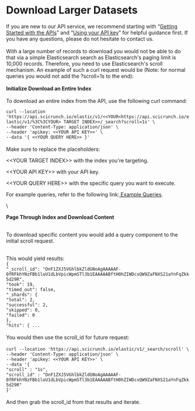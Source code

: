 # Download Larger Datasets

If you are new to our API service, we recommend starting with “[Getting Started with the APIs](../../api-service-gateway-overview/getting-started-with-sparc-apis.md)” and “[Using your API key](../../api-service-gateway-overview/using-your-api-key.md)” for helpful guidance first. If you have any questions, please do not hesitate to contact us.\
\
With a large number of records to download you would not be able to do that via a simple Elasticsearch search as Elasticsearch's paging limit is 10,000 records. Therefore, you need to use Elasticsearch's scroll mechanism. An example of such a curl request would be (Note: for normal queries you would not add the ?scroll=1s to the end):\
\
**Initialize Download an Entire Index**\
\
To download an entire index from the API, use the following curl command:

`curl --location 'https://api.scicrunch.io/elastic/v1/<<YOUR<https://api.scicrunch.io/elastic/v1/%3C%3CYOUR> TARGET INDEX>>/_search?scroll=1s' \`\
`--header 'Content-Type: application/json' \`\
`--header 'apikey: <<YOUR API KEY>>' \`\
`--data '{ <<YOUR QUERY HERE>> }'`\
\
Make sure to replace the placeholders:

<\<YOUR TARGET INDEX>> with the index you're targeting.

<\<YOUR API KEY>> with your API key.

<\<YOUR QUERY HERE>> with the specific query you want to execute.

For example queries, refer to the following link:[ Example Queries](basic-rin-search-examples.md).

\


**Page Through Index and Download Content**

\
To download specific content you would add a query component to the initial scroll request.

\
This would yield results:\
`{`\
`"_scroll_id": "DnF1ZXJ5VGhlbkZldGNoAgAAAAAF-0fRFkhYNzFBb1loU1dLbVpicWpmSTl3b1EAAAAABftH0hZIWDcxQW9ZaFNXS21aYnFqZkk5d29R",`\
`"took": 19,`\
`"timed_out": false,`\
`"_shards": {`\
`"total": 2,`\
`"successful": 2,`\
`"skipped": 0,`\
`"failed": 0`\
`},`\
`"hits": { ...`\
\
You would then use the scroll\_id for future request:\
\
`curl --location 'https://api.scicrunch.io/elastic/v1/_search/scroll' \`\
`--header 'Content-Type: application/json' \`\
`--header 'apikey: <<YOUR API KEY>>' \`\
`--data '{`\
`"scroll" : "1s",`\
`"scroll_id" : "DnF1ZXJ5VGhlbkZldGNoAgAAAAAF-0fRFkhYNzFBb1loU1dLbVpicWpmSTl3b1EAAAAABftH0hZIWDcxQW9ZaFNXS21aYnFqZkk5d29R"`\
`}'`\
\
And then grab the scroll\_id from that results and iterate.

